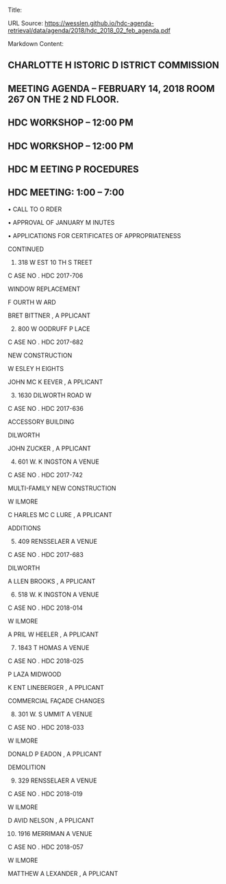 Title: 

URL Source: https://wesslen.github.io/hdc-agenda-retrieval/data/agenda/2018/hdc_2018_02_feb_agenda.pdf

Markdown Content:
## CHARLOTTE H ISTORIC D ISTRICT COMMISSION 

## MEETING AGENDA – FEBRUARY 14, 2018 ROOM 267 ON THE 2 ND FLOOR. 

## HDC WORKSHOP – 12:00 PM 

## HDC WORKSHOP – 12:00 PM 

## HDC M EETING P ROCEDURES 

## HDC MEETING: 1:00 – 7:00 

• CALL TO O RDER 

• APPROVAL OF JANUARY M INUTES 

• APPLICATIONS FOR CERTIFICATES OF APPROPRIATENESS 

CONTINUED 

1. 318 W EST 10 TH S TREET 

C ASE NO . HDC 2017-706 

WINDOW REPLACEMENT 

F OURTH W ARD 

BRET BITTNER , A PPLICANT 

2. 800 W OODRUFF P LACE 

C ASE NO . HDC 2017-682 

NEW CONSTRUCTION 

W ESLEY H EIGHTS 

JOHN MC K EEVER , A PPLICANT 

3. 1630 DILWORTH ROAD W

C ASE NO . HDC 2017-636 

ACCESSORY BUILDING 

DILWORTH 

JOHN ZUCKER , A PPLICANT 

4. 601 W. K INGSTON A VENUE 

C ASE NO . HDC 2017-742 

MULTI-FAMILY NEW CONSTRUCTION 

W ILMORE 

C HARLES MC C LURE , A PPLICANT 

ADDITIONS 

5. 409 RENSSELAER A VENUE 

C ASE NO . HDC 2017-683 

DILWORTH 

A LLEN BROOKS , A PPLICANT 

6. 518 W. K INGSTON A VENUE 

C ASE NO . HDC 2018-014 

W ILMORE 

A PRIL W HEELER , A PPLICANT 

7. 1843 T HOMAS A VENUE 

C ASE NO . HDC 2018-025 

P LAZA MIDWOOD 

K ENT LINEBERGER , A PPLICANT 

COMMERCIAL FAÇADE CHANGES 

8. 301 W. S UMMIT A VENUE 

C ASE NO . HDC 2018-033 

W ILMORE 

DONALD P EADON , A PPLICANT 

DEMOLITION 

9. 329 RENSSELAER A VENUE 

C ASE NO . HDC 2018-019 

W ILMORE 

D AVID NELSON , A PPLICANT 

10. 1916 MERRIMAN A VENUE 

C ASE NO . HDC 2018-057 

W ILMORE 

MATTHEW A LEXANDER , A PPLICANT
